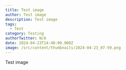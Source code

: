```yaml
---
title: Test image
author: Test image
description: Test image
tags:
  - Test
category: Testing
authorTwitter: N/A
date: 2024-04-23T14:40:00.000Z
image: /src/content/thumbnails/2024-04-23_07-59.png
---
```

Test image

